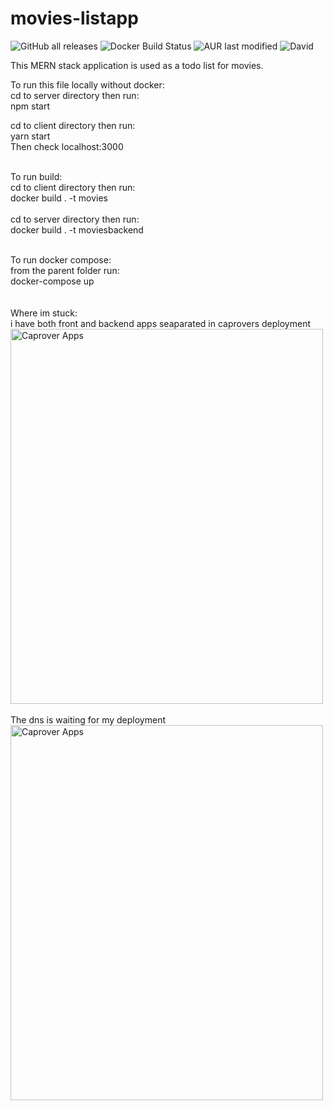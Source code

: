 # movies-listapp

![GitHub all releases](https://img.shields.io/github/downloads/donaldvallejo/movies-listapp/total?label=github&logo=github)
![Docker Build Status](https://img.shields.io/docker/build/donaldvallejo/movies-listapp)
![AUR last modified](https://img.shields.io/aur/last-modified/google-chrome)
![David](https://img.shields.io/david/dev/expressjs/express)


This MERN stack application is used as a todo list for movies.


To run this file locally without docker:
<br>
cd to server directory then run: 
<br>
npm start

cd to client directory then run:
<br>
yarn start
<br>
Then check localhost:3000
<br>

<br>
To run build:
<br>
cd to client directory then run: 
<br>
docker build . -t movies 
<br>
<br>
cd to server directory then run: 
<br>
docker build . -t moviesbackend
<br>
<br>


To run docker compose:
<br>
from the parent folder run:
<br>
docker-compose up
<br>
<br>
<br>
Where im stuck:
<br>
i have both front and backend apps seaparated in caprovers deployment
<br>
<img src="" alt="Caprover Apps" width="500" height="600">
<br>
<br>
The dns is waiting for my deployment
<img src="" alt="Caprover Apps" width="500" height="600">
